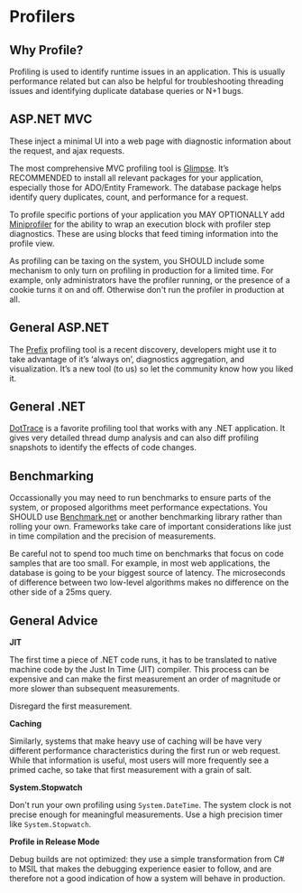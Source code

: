 # Profilers

## Why Profile?

Profiling is used to identify runtime issues in an application. This is usually
performance related but can also be helpful for troubleshooting threading issues
and identifying duplicate database queries or N+1 bugs.

## ASP.NET MVC

These inject a minimal UI into a web page with diagnostic information about the
request, and ajax requests.

The most comprehensive MVC profiling tool is [Glimpse](http://getglimpse.com/).
It’s RECOMMENDED to install all relevant packages for your application,
especially those for ADO/Entity Framework.  The database package helps identify
query duplicates, count, and performance for a request.

To profile specific portions of your application you MAY OPTIONALLY add
[Miniprofiler](http://miniprofiler.com/) for the ability to wrap an execution
block with profiler step diagnostics.  These are using blocks that feed timing
information into the profile view.

As profiling can be taxing on the system, you SHOULD include some mechanism to
only turn on profiling in production for a limited time. For example, only
administrators have the profiler running, or the presence of a cookie turns it
on and off. Otherwise don't run the profiler in production at all.

## General ASP.NET

The [Prefix](http://www.prefix.io/) profiling tool is a recent discovery,
developers might use it to take advantage of it’s ‘always on’, diagnostics
aggregation, and visualization.  It’s a new tool (to us) so let the community
know how you liked it.

## General .NET

[DotTrace](https://www.jetbrains.com/profiler/) is a favorite profiling tool
that works with any .NET application.  It gives very detailed thread dump
analysis and can also diff profiling snapshots to identify the effects of code
changes.

## Benchmarking

Occassionally you may need to run benchmarks to ensure parts of the system, or
proposed algorithms meet performance expectations. You SHOULD use
[Benchmark.net](https://github.com/dotnet/BenchmarkDotNet) or another
benchmarking library rather than rolling your own. Frameworks take care of
important considerations like just in time compilation and the precision of
measurements.

Be careful not to spend too much time on benchmarks that focus on code samples
that are too small. For example, in most web applications, the database is going
to be your biggest source of latency. The microseconds of difference between two
low-level algorithms makes no difference on the other side of a 25ms query.


## General Advice

**JIT**

The first time a piece of .NET code runs, it has to be translated to native
machine code by the Just In Time (JIT) compiler. This process can be expensive
and can make the first measurement an order of magnitude or more slower than
subsequent measurements.

Disregard the first measurement.

**Caching**

Similarly, systems that make heavy use of caching will be have very different
performance characteristics during the first run or web request. While that
information is useful, most users will more frequently see a primed cache, so
take that first measurement with a grain of salt.

**System.Stopwatch**

Don't run your own profiling using `System.DateTime`. The system clock is not
precise enough for meaningful measurements. Use a high precision timer like
`System.Stopwatch`.

**Profile in Release Mode**

Debug builds are not optimized: they use a simple transformation from C# to MSIL
that makes the debugging experience easier to follow, and are therefore not a
good indication of how a system will behave in production.